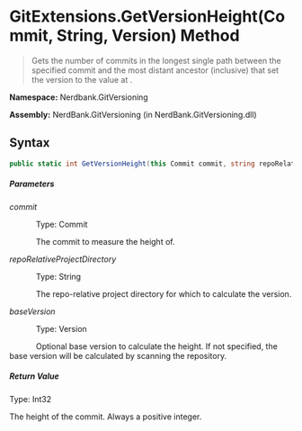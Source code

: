 # GitExtensions.GetVersionHeight(Commit, String, Version) Method
> Gets the number of commits in the longest single path between
            the specified commit and the most distant ancestor (inclusive)
            that set the version to the value at .

**Namespace:** Nerdbank.GitVersioning

**Assembly:** NerdBank.GitVersioning (in NerdBank.GitVersioning.dll)
## Syntax
~~~~csharp
public static int GetVersionHeight(this Commit commit, string repoRelativeProjectDirectory = null, System.Version baseVersion = null);
~~~~
##### Parameters
*commit*

&nbsp;&nbsp;&nbsp;&nbsp;&nbsp;&nbsp;&nbsp;&nbsp;&nbsp;&nbsp;&nbsp;&nbsp;Type: Commit

&nbsp;&nbsp;&nbsp;&nbsp;&nbsp;&nbsp;&nbsp;&nbsp;&nbsp;&nbsp;&nbsp;&nbsp;The commit to measure the height of.


*repoRelativeProjectDirectory*

&nbsp;&nbsp;&nbsp;&nbsp;&nbsp;&nbsp;&nbsp;&nbsp;&nbsp;&nbsp;&nbsp;&nbsp;Type: String

&nbsp;&nbsp;&nbsp;&nbsp;&nbsp;&nbsp;&nbsp;&nbsp;&nbsp;&nbsp;&nbsp;&nbsp;The repo-relative project directory for which to calculate the version.


*baseVersion*

&nbsp;&nbsp;&nbsp;&nbsp;&nbsp;&nbsp;&nbsp;&nbsp;&nbsp;&nbsp;&nbsp;&nbsp;Type: Version

&nbsp;&nbsp;&nbsp;&nbsp;&nbsp;&nbsp;&nbsp;&nbsp;&nbsp;&nbsp;&nbsp;&nbsp;Optional base version to calculate the height. If not specified, the base version will be calculated by scanning the repository.


##### Return Value
Type: Int32

The height of the commit. Always a positive integer.

